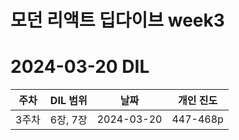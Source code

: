 # 모던 리액트 딥다이브 week3
# 2024-03-20 DIL

|주차|DIL 범위|날짜|개인 진도|
|------|---|---|---|
| 3주차 |6장, 7장|2024-03-20|447-468p|
